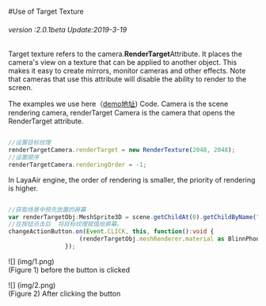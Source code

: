 #Use of Target Texture

###### *version :2.0.1beta   Update:2019-3-19*

Target texture refers to the camera.**RenderTarget**Attribute. It places the camera's view on a texture that can be applied to another object. This makes it easy to create mirrors, monitor cameras and other effects. Note that cameras that use this attribute will disable the ability to render to the screen.

The examples we use here（[demo地址](https://layaair.ldc.layabox.com/demo2/?language=ch&category=3d&group=Camera&name=RenderTargetCamera)) Code. Camera is the scene rendering camera, renderTarget Camera is the camera that opens the RenderTarget attribute.


```typescript

//设置目标纹理
renderTargetCamera.renderTarget = new RenderTexture(2048, 2048);
//设置顺序
renderTargetCamera.renderingOrder = -1;
```


In LayaAir engine, the order of rendering is smaller, the priority of rendering is higher.


```typescript

//获取场景中预先放置的屏幕
var renderTargetObj:MeshSprite3D = scene.getChildAt(0).getChildByName("RenderTarget") as MeshSprite3D;
//在按钮点击后  将目标纹理赋值给屏幕。
changeActionButton.on(Event.CLICK, this, function():void {
					(renderTargetObj.meshRenderer.material as BlinnPhongMaterial).albedoTexture = renderTargetCamera.renderTarget;
                });
```


![] (img/1.png)<br> (Figure 1) before the button is clicked

![] (img/2.png)<br> (Figure 2) After clicking the button
